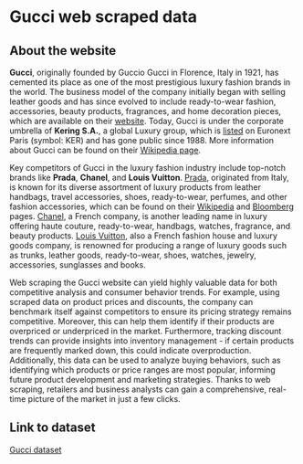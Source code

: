# Gucci web scraped data 

## About the website

**Gucci**, originally founded by Guccio Gucci in Florence, Italy in 1921, has cemented its place as one of the most prestigious luxury fashion brands in the world. The business model of the company initially began with selling leather goods and has since evolved to include ready-to-wear fashion, accessories, beauty products, fragrances, and home decoration pieces, which are available on their [website](https://www.gucci.com/). Today, Gucci is under the corporate umbrella of **Kering S.A.**, a global Luxury group, which is [listed](https://www.bloomberg.com/profile/company/KER:FP) on Euronext Paris (symbol: KER) and has gone public since 1988. More information about Gucci can be found on their [Wikipedia page](https://en.wikipedia.org/wiki/Gucci).

Key competitors of Gucci in the luxury fashion industry include top-notch brands like **Prada**, **Chanel**, and **Louis Vuitton**. [Prada](https://www.prada.com/), originated from Italy, is known for its diverse assortment of luxury products from leather handbags, travel accessories, shoes, ready-to-wear, perfumes, and other fashion accessories, which can be found on their [Wikipedia](https://en.wikipedia.org/wiki/Prada) and [Bloomberg](https://www.bloomberg.com/profile/company/1913:HK) pages. [Chanel](https://www.chanel.com/), a French company, is another leading name in luxury offering haute couture, ready-to-wear, handbags, watches, fragrance, and beauty products. [Louis Vuitton](https://www.louisvuitton.com/), also a French fashion house and luxury goods company, is renowned for producing a range of luxury goods such as trunks, leather goods, ready-to-wear, shoes, watches, jewelry, accessories, sunglasses and books. 

Web scraping the Gucci website can yield highly valuable data for both competitive analysis and consumer behavior trends. For example, using scraped data on product prices and discounts, the company can benchmark itself against competitors to ensure its pricing strategy remains competitive. Moreover, this can help them identify if their products are overpriced or underpriced in the market. Furthermore, tracking discount trends can provide insights into inventory management - if certain products are frequently marked down, this could indicate overproduction. Additionally, this data can be used to analyze buying behaviors, such as identifying which products or price ranges are most popular, informing future product development and marketing strategies. Thanks to web scraping, retailers and business analysts can gain a comprehensive, real-time picture of the market in just a few clicks.


## Link to **dataset**

[Gucci dataset](https://www.databoutique.com/buy-data-list-subset/Gucci%20web%20scraped%20data/r/recr1rIJ15FC7ckn4)
